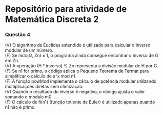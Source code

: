 # Repositório para atividade de Matemática Discreta 2

### Questão 4
(V) O algoritmo de Euclides estendido é utilizado para calcular o inverso modular de um número.<br>
(F) Se mdc(G, Zn) ≠ 1, o programa ainda consegue encontrar o inverso de G em Zn.<br>
(V) A operação (H * inverso) % Zn representa a divisão modular de H por G.<br>
(F) Se n1 for primo, o código aplica o Pequeno Teorema de Fermat para simplificar o cálculo de a^x mod n1.<br>
(F) A função powMod implementa o cálculo de potência modular utilizando multiplicações diretas sem otimização.<br>
(V) Quando o resultado do inverso é negativo, o código ajusta o valor somando o módulo m0.<br>
(F) O cálculo de fi(n1) (função totiente de Euler) é utilizado apenas quando n1 não é primo.<br>
